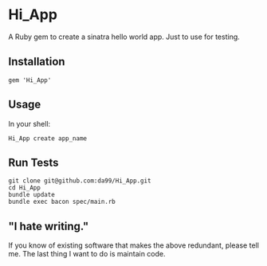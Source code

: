 
Hi\_App
================

A Ruby gem to create a sinatra hello world app. Just to use for testing.

Installation
------------

    gem 'Hi_App'

Usage
------

In your shell:

    Hi_App create app_name
    

Run Tests
---------

    git clone git@github.com:da99/Hi_App.git
    cd Hi_App
    bundle update
    bundle exec bacon spec/main.rb

"I hate writing."
-----------------------------

If you know of existing software that makes the above redundant,
please tell me. The last thing I want to do is maintain code.

